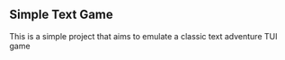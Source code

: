 ## Simple Text Game

This is a simple project that aims to emulate a classic text adventure TUI game